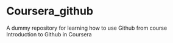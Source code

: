 # Coursera_github
A dummy repository for learning how to use Github from course Introduction to Github in Coursera 
